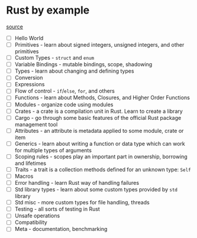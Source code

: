 # Rust by example

[source](https://doc.rust-lang.org/stable/rust-by-example/)

- [ ] Hello World
- [ ] Primitives - learn about signed integers, unsigned integers, and other primitives
- [ ] Custom Types - `struct` and `enum`
- [ ] Variable Bindings - mutable bindings, scope, shadowing
- [ ] Types - learn about changing and defining types
- [ ] Conversion
- [ ] Expressions
- [ ] Flow of control - `if`/`else`, `for`, and others
- [ ] Functions - learn about Methods, Closures, and Higher Order Functions 
- [ ] Modules - organize code using modules
- [ ] Crates - a crate is a compilation unit in Rust. Learn to create a library
- [ ] Cargo - go through some basic features of the official Rust package management tool
- [ ] Attributes - an attribute is metadata applied to some module, crate or item
- [ ] Generics - learn about writing a function or data type which can work for multiple types of arguments
- [ ] Scoping rules - scopes play an important part in ownership, borrowing and lifetimes
- [ ] Traits - a trait is a collection methods defined for an unknown type: `Self`
- [ ] Macros
- [ ] Error handling - learn Rust way of handling failures
- [ ] Std library types - learn about some custom types provided by `std` library
- [ ] Std misc - more custom types for file handling, threads 
- [ ] Testing - all sorts of testing in Rust
- [ ] Unsafe operations
- [ ] Compatibility
- [ ] Meta - documentation, benchmarking